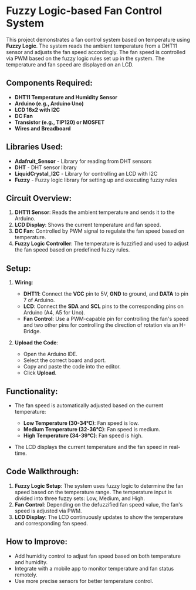 # Fuzzy Logic-based Fan Control System

This project demonstrates a fan control system based on temperature using **Fuzzy Logic**. The system reads the ambient temperature from a DHT11 sensor and adjusts the fan speed accordingly. The fan speed is controlled via PWM based on the fuzzy logic rules set up in the system. The temperature and fan speed are displayed on an LCD.

## Components Required:
- **DHT11 Temperature and Humidity Sensor**
- **Arduino (e.g., Arduino Uno)**
- **LCD 16x2 with I2C**
- **DC Fan**
- **Transistor (e.g., TIP120) or MOSFET**
- **Wires and Breadboard**

## Libraries Used:
- **Adafruit_Sensor** - Library for reading from DHT sensors
- **DHT** - DHT sensor library
- **LiquidCrystal_I2C** - Library for controlling an LCD with I2C
- **Fuzzy** - Fuzzy logic library for setting up and executing fuzzy rules

## Circuit Overview:
1. **DHT11 Sensor**: Reads the ambient temperature and sends it to the Arduino.
2. **LCD Display**: Shows the current temperature and fan speed.
3. **DC Fan**: Controlled by PWM signal to regulate the fan speed based on temperature.
4. **Fuzzy Logic Controller**: The temperature is fuzzified and used to adjust the fan speed based on predefined fuzzy rules.

## Setup:
1. **Wiring**:
   - **DHT11**: Connect the **VCC** pin to 5V, **GND** to ground, and **DATA** to pin 7 of Arduino.
   - **LCD**: Connect the **SDA** and **SCL** pins to the corresponding pins on Arduino (A4, A5 for Uno).
   - **Fan Control**: Use a PWM-capable pin for controlling the fan's speed and two other pins for controlling the direction of rotation via an H-Bridge.

2. **Upload the Code**:
   - Open the Arduino IDE.
   - Select the correct board and port.
   - Copy and paste the code into the editor.
   - Click **Upload**.

## Functionality:
- The fan speed is automatically adjusted based on the current temperature:
  - **Low Temperature (30-34°C)**: Fan speed is low.
  - **Medium Temperature (32-36°C)**: Fan speed is medium.
  - **High Temperature (34-39°C)**: Fan speed is high.
  
- The LCD displays the current temperature and the fan speed in real-time.

## Code Walkthrough:
1. **Fuzzy Logic Setup**: The system uses fuzzy logic to determine the fan speed based on the temperature range. The temperature input is divided into three fuzzy sets: Low, Medium, and High.
2. **Fan Control**: Depending on the defuzzified fan speed value, the fan's speed is adjusted via PWM.
3. **LCD Display**: The LCD continuously updates to show the temperature and corresponding fan speed.

## How to Improve:
- Add humidity control to adjust fan speed based on both temperature and humidity.
- Integrate with a mobile app to monitor temperature and fan status remotely.
- Use more precise sensors for better temperature control.

